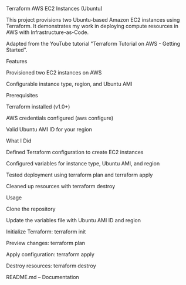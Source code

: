 Terraform AWS EC2 Instances (Ubuntu)

This project provisions two Ubuntu-based Amazon EC2 instances using Terraform. It demonstrates my work in deploying compute resources in AWS with Infrastructure-as-Code.

Adapted from the YouTube tutorial "Terraform Tutorial on AWS - Getting Started".

Features

Provisioned two EC2 instances on AWS

Configurable instance type, region, and Ubuntu AMI

Prerequisites

Terraform installed (v1.0+)

AWS credentials configured (aws configure)

Valid Ubuntu AMI ID for your region

What I Did

Defined Terraform configuration to create EC2 instances

Configured variables for instance type, Ubuntu AMI, and region

Tested deployment using terraform plan and terraform apply

Cleaned up resources with terraform destroy

Usage

Clone the repository

Update the variables file with Ubuntu AMI ID and region

Initialize Terraform: terraform init

Preview changes: terraform plan

Apply configuration: terraform apply

Destroy resources: terraform destroy


README.md – Documentation